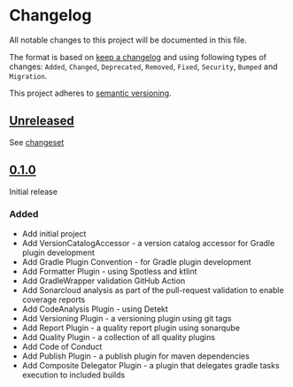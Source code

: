 # Changelog

All notable changes to this project will be documented in this file.

The format is based on [keep a changelog](http://keepachangelog.com/en/1.0.0/) and using following
types of changes: `Added`, `Changed`, `Deprecated`, `Removed`, `Fixed`, `Security`, `Bumped`
and `Migration`.

This project adheres to [semantic versioning](http://semver.org/spec/v2.0.0.html).

## [Unreleased](https://github.com/bitfunk/gradle-plugins/releases/latest)

See [changeset](https://github.com/bitfunk/gradle-plugins/compare/v0.1.0...main)

## [0.1.0](https://github.com/bitfunk/gradle-plugins/releases/tag/v0.1.0)

Initial release

### Added

- Add initial project
- Add VersionCatalogAccessor - a version catalog accessor for Gradle plugin development
- Add Gradle Plugin Convention - for Gradle plugin development
- Add Formatter Plugin - using Spotless and ktlint
- Add GradleWrapper validation GitHub Action
- Add Sonarcloud analysis as part of the pull-request validation to enable coverage reports
- Add CodeAnalysis Plugin - using Detekt
- Add Versioning Plugin - a versioning plugin using git tags
- Add Report Plugin - a quality report plugin using sonarqube
- Add Quality Plugin - a collection of all quality plugins
- Add Code of Conduct
- Add Publish Plugin - a publish plugin for maven dependencies
- Add Composite Delegator Plugin - a plugin that delegates gradle tasks execution to included builds
